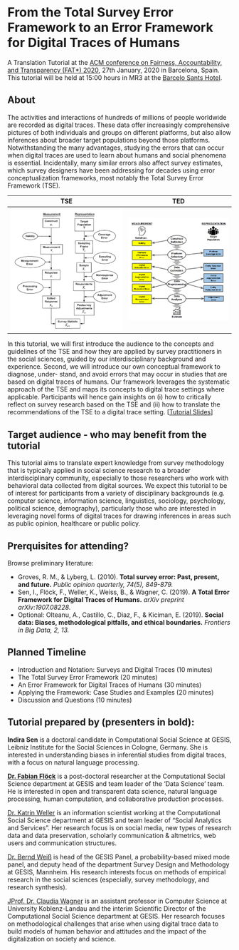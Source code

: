 # From the Total Survey Error Framework to an Error Framework for Digital Traces of Humans

A Translation Tutorial at the [ACM conference on Fairness, Accountability, and Transparency (FAT*) 2020](https://fatconference.org/2020/index.html), 27th January, 2020 in Barcelona, Spain. This tutorial will be held at 15:00 hours in MR3 at the [Barcelo Sants Hotel](https://fatconference.org/2020/venue.html).

## About 

The activities and interactions of hundreds of millions of people worldwide are recorded as digital traces. These data offer increasingly comprehensive pictures of both individuals and groups on different platforms, but also allow inferences about broader target populations beyond those platforms. Notwithstanding the many advantages, studying the errors that can occur when digital traces are used to learn about humans and social phenomena is essential. Incidentally, many similar errors also affect survey estimates, which survey designers have been addressing for decades using error conceptualization frameworks, most notably the Total Survey Error Framework (TSE). 


TSE                     |  TED
:----------------------:|:-----------------:
![TSE](tse_groves_77.png)  |  ![TDE](tde.png)


In this tutorial, we will first introduce the audience to the concepts and guidelines of the TSE and how they are applied by survey practitioners in the social sciences, guided by our interdisciplinary background and experience. Second, we will introduce our own conceptual framework to diagnose, under- stand, and avoid errors that may occur in studies that are based on digital traces of humans. Our framework leverages the systematic approach of the TSE and maps its concepts to digital trace settings where applicable. Participants will hence gain insights on (i) how to critically reflect on survey research based on the TSE and (ii) how to translate the recommendations of the TSE to a digital trace setting. [[Tutorial Slides](https://drive.google.com/file/d/1rZVLO3o7yZp0A7OhIEs9AOfixHxY9sqy/view?usp=sharing)]

## Target audience - who may benefit from the tutorial

This tutorial aims to translate expert knowledge from survey methodology that is typically applied in social science research to a broader interdisciplinary community, especially to those researchers who work with behavioral data collected from digital sources. We expect this tutorial to be of interest for participants from a variety of disciplinary backgrounds (e.g. computer science, information science, linguistics, sociology, psychology, political science, demography), particularly those who are interested in leveraging novel forms of digital traces for drawing inferences in areas such as public opinion, healthcare or public policy.

## Prerquisites for attending?

Browse preliminary literature:
- Groves, R. M., & Lyberg, L. (2010). **Total survey error: Past, present, and future.** *Public opinion quarterly, 74(5), 849-879.*
- Sen, I., Flöck, F., Weller, K., Weiss, B., & Wagner, C. (2019). **A Total Error Framework for Digital Traces of Humans.** *arXiv preprint arXiv:1907.08228.*
- Optional: Olteanu, A., Castillo, C., Diaz, F., & Kiciman, E. (2019). **Social data: Biases, methodological pitfalls, and ethical boundaries.** *Frontiers in Big Data, 2, 13.* 

## Planned Timeline

- Introduction and Notation: Surveys and Digital Traces (10 minutes)
- The Total Survey Error Framework (20 minutes)
- An Error Framework for Digital Traces of Humans (30 minutes)
- Applying the Framework: Case Studies and Examples (20 minutes)
- Discussion and Questions (10 minutes)



## Tutorial prepared by (presenters in bold):

**Indira Sen** is a doctoral candidate in Computational Social Science at GESIS, Leibniz Institute for the Social Sciences in Cologne, Germany. She is interested in understanding biases in inferential studies from digital traces, with a focus on natural language processing.

[**Dr. Fabian Flöck**](https://www.gesis.org/en/institute/staff/person/fabian.floeck) is a post-doctoral researcher at the Computational Social Science department at GESIS and team leader of the ‘Data Science’ team. He is interested in open and transparent data science, natural language processing, human computation, and collaborative production processes.

[Dr. Katrin Weller](https://katrinweller.net/) is an information scientist working at the Computational Social Science department at GESIS and team leader of “Social Analytics and Services”. Her research focus is on social media, new types of research data and data preservation, scholarly communication & altmetrics, web users and communication structures. 

[Dr. Bernd Weiß](https://brndwss.uber.space/) is head of the GESIS Panel, a probability-based mixed mode panel, and deputy head of the department Survey Design and Methodology at GESIS, Mannheim. His research interests focus on methods of empirical research in the social sciences (especially, survey methodology, and research synthesis). 

[JProf. Dr. Claudia Wagner](http://claudiawagner.info/) is an assistant professor in Computer Science at University Koblenz-Landau and the interim Scientific Director of the Computational Social Science department at GESIS. Her research focuses on methodological challenges that arise when using digital trace data to build models of human behavior and attitudes and the impact of the digitalization on society and science. 
